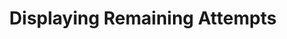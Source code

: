 ---
title: Displaying Remaining Attempts
redirect_to: "/releases/v10.1.0/authors/assessment_displaying_attempts"
---